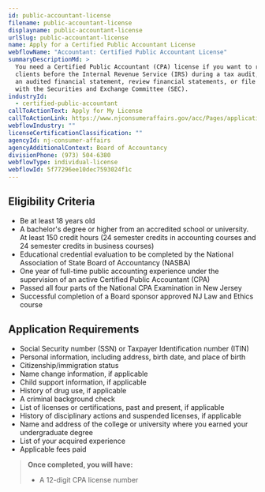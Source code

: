 ```yaml
---
id: public-accountant-license
filename: public-accountant-license
displayname: public-accountant-license
urlSlug: public-accountant-license
name: Apply for a Certified Public Accountant License
webflowName: "Accountant: Certified Public Accountant License"
summaryDescriptionMd: >
  You need a Certified Public Accountant (CPA) license if you want to represent
  clients before the Internal Revenue Service (IRS) during a tax audit, prepare
  an audited financial statement, review financial statements, or file reports
  with the Securities and Exchange Committee (SEC).
industryId:
  - certified-public-accountant
callToActionText: Apply for My License
callToActionLink: https://www.njconsumeraffairs.gov/acc/Pages/applications.aspx
webflowIndustry: ""
licenseCertificationClassification: ""
agencyId: nj-consumer-affairs
agencyAdditionalContext: Board of Accountancy
divisionPhone: (973) 504-6380
webflowType: individual-license
webflowId: 5f77296ee10dec7593024f1c
---
```


## Eligibility Criteria

- Be at least 18 years old
- A bachelor's degree or higher from an accredited school or university. At least 150 credit hours (24 semester credits in accounting courses and 24 semester credits in business courses)
- Educational credential evaluation to be completed by the National Association of State Board of Accountancy (NASBA)
- One year of full-time public accounting experience under the supervision of an active Certified Public Accountant (CPA)
- Passed all four parts of the National CPA Examination in New Jersey
- Successful completion of a Board sponsor approved NJ Law and Ethics course

## Application Requirements

- Social Security number (SSN) or Taxpayer Identification number (ITIN)
- Personal information, including address, birth date, and place of birth
- Citizenship/immigration status
- Name change information, if applicable
- Child support information, if applicable
- History of drug use, if applicable
- A criminal background check
- List of licenses or certifications, past and present, if applicable
- History of disciplinary actions and suspended licenses, if applicable
- Name and address of the college or university where you earned your undergraduate degree
- List of your acquired experience
- Applicable fees paid

> **Once completed, you will have:**
>
> - A 12-digit CPA license number
